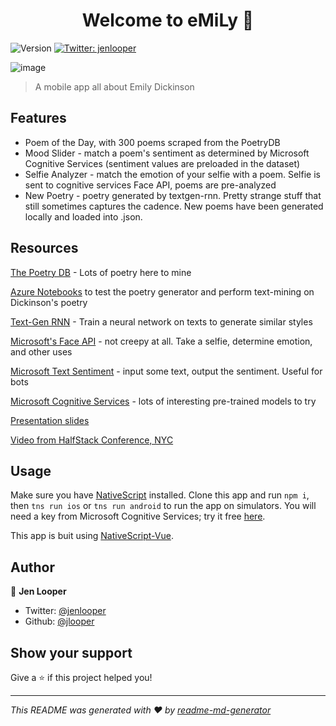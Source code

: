 <h1 align="center">Welcome to eMiLy 👋</h1>
<p>
  <img alt="Version" src="https://img.shields.io/badge/version-1.0-blue.svg?cacheSeconds=2592000" />
  <a href="https://twitter.com/jenlooper">
    <img alt="Twitter: jenlooper" src="https://img.shields.io/twitter/follow/jenlooper.svg?style=social" target="_blank" />
  </a>
</p>

![image](screenshot.png)

> A mobile app all about Emily Dickinson

## Features

-   Poem of the Day, with 300 poems scraped from the PoetryDB
-   Mood Slider - match a poem's sentiment as determined by Microsoft Cognitive Services (sentiment values are preloaded in the dataset)
-   Selfie Analyzer - match the emotion of your selfie with a poem. Selfie is sent to cognitive services Face API, poems are pre-analyzed
-   New Poetry - poetry generated by textgen-rnn. Pretty strange stuff that still sometimes captures the cadence. New poems have been generated locally and loaded into .json.

## Resources

[The Poetry DB](http://poetrydb.org/index.html) - Lots of poetry here to mine

[Azure Notebooks](https://notebooks.azure.com/jennifer-looper/?WT.mc_id=academic-0000-jelooper) to test the poetry generator and perform text-mining on Dickinson's poetry

[Text-Gen RNN](https://github.com/minimaxir/textgenrnn) - Train a neural network on texts to generate similar styles

[Microsoft's Face API](https://docs.microsoft.com/azure/cognitive-services/face/?WT.mc_id=academic-0000-jelooper) - not creepy at all. Take a selfie, determine emotion, and other uses

[Microsoft Text Sentiment](https://docs.microsoft.com/azure/cognitive-services/text-analytics/?WT.mc_id=academic-0000-jelooper) - input some text, output the sentiment. Useful for bots

[Microsoft Cognitive Services](https://docs.microsoft.com/azure/cognitive-services/?WT.mc_id=academic-0000-jelooper) - lots of interesting pre-trained models to try

[Presentation slides](https://microsoft-cloud-advocates.slides.com/jenlooper/emily)

[Video from HalfStack Conference, NYC](https://halfstackconf.streameventlive.com/embed/53)

## Usage

Make sure you have [NativeScript](https://docs.nativescript.org/angular/start/quick-setup) installed. Clone this app and run `npm i`, then `tns run ios` or `tns run android` to run the app on simulators. You will need a key from Microsoft Cognitive Services; try it free [here](https://azure.microsoft.com/services/cognitive-services/?WT.mc_id=academic-0000-jelooper).

This app is buit using [NativeScript-Vue](http://www.nativescript-vue.org).

## Author

👤 **Jen Looper**

-   Twitter: [@jenlooper](https://twitter.com/jenlooper)
-   Github: [@jlooper](https://github.com/jlooper)

## Show your support

Give a ⭐️ if this project helped you!

---

_This README was generated with ❤️ by [readme-md-generator](https://github.com/kefranabg/readme-md-generator)_

```

```
